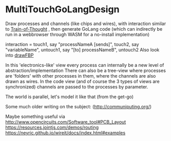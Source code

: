 # MultiTouchGoLangDesign
Draw processes and channels (like chips and wires), with interaction similar to [Train-of-Thought](https://github.com/steltenpower/Train-Of-Thought) , then generate GoLang code (which can indirectly be run in a webbrowser through WASM for a no-install implementation)

interaction = touch1, say "processNameA [sends]", touch2, say "variableName", untouch1, say "[to] processNameB", untouch2
Also look into [drawFBP](https://github.com/jpaulm/drawfbp)

In this 'electronics-like' view every process can internally be a new level of abstraction/implementation
There can also be a tree-view where processes are 'folders' with other processes in them, where the channels are also drawn as wires.
In the code view (and of course the 3 types of views are synchronized) channels are passed to the processes by parameter.

The world is parallel, let's model it like that (from the get-go)

Some much older writing on the subject: (http://communiputing.org/)

Maybe something useful via http://www.opencircuits.com/Software_tool#PCB_Layout
https://resources.jointjs.com/demos/routing
https://neyric.github.io/wireit/docs/index.html#examples
